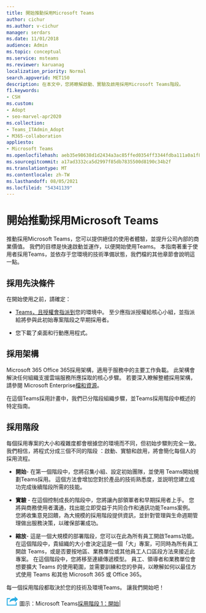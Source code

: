```yaml
---
title: 開始推動採用Microsoft Teams
author: cichur
ms.author: v-cichur
manager: serdars
ms.date: 11/01/2018
audience: Admin
ms.topic: conceptual
ms.service: msteams
ms.reviewer: karuanag
localization_priority: Normal
search.appverid: MET150
description: 在本文中，您將瞭解啟動、實驗及啟用採用Microsoft Teams階段。
f1.keywords:
- CSH
ms.custom:
- Adopt
- seo-marvel-apr2020
ms.collection:
- Teams_ITAdmin_Adopt
- M365-collaboration
appliesto:
- Microsoft Teams
ms.openlocfilehash: aeb35e98638d1d2434a3ac85ffed0354ff3344fdba111a0a1f8ca9a1291c7688
ms.sourcegitcommit: a17ad3332ca5d2997f85db7835500d8190c34b2f
ms.translationtype: MT
ms.contentlocale: zh-TW
ms.lasthandoff: 08/05/2021
ms.locfileid: "54341139"
---
```

# <a name="get-started-driving-adoption-of-microsoft-teams"></a>開始推動採用Microsoft Teams

推動採用Microsoft Teams，您可以提供絕佳的使用者體驗，並提升公司內部的商業價值。 我們的目標是快速啟動並運作，以便開始使用Teams。 本指南著重于使用者採用Teams，並依存于您環境的技術準備狀態，我們檔的其他章節會說明這一點。

## <a name="adoption-prerequisites"></a>採用先決條件

在開始使用之前，請確定：

- [Teams，](get-clients.md)[且授權會指派到](/office365/servicedescriptions/teams-service-description)您的環境中。 至少應指派授權給核心小組，並指派給將參與此初始專案階段之早期採用者。

- 您下載了桌面和行動應用程式。 

## <a name="adoption-framework"></a>採用架構

Microsoft 365 Office 365採用架構，適用于服務中的主要工作負載。 此架構會解決任何組織支援雲端服務所應採取的核心步驟。 若要深入瞭解整體採用架構，請參閱 Microsoft Enterprise[檔和資源](/microsoft-365/enterprise/)。 

在這個Teams採用計畫中，我們已分階段組織步驟，並Teams採用階段中概述的特定指南。 [](#adoption-phases)

## <a name="adoption-phases"></a>採用階段 

每個採用專案的大小和複雜度都會根據您的環境而不同，但初始步驟則完全一致。 我們相信，將程式分成三個不同的階段 ：啟動、實驗和啟用，將會簡化每個人的採用流程。  

- **開始**- 在第一個階段中，您將召集小組、設定初始團隊，並使用 Teams開始規劃Teams採用。 這個方法會增加您對於產品的技術熟悉度，並説明您建立成功完成後續階段所需的技能。 

- **實驗** - 在這個控制成長的階段中，您將讓內部領軍者和早期採用者上手。 您將與商務使用者溝通，找出能立即受益于共同合作和通訊功能Teams案例。 您將收集意見回饋，為大規模的採用階段提供資訊，並針對管理與生命週期管理做出服務決策，以確保部署成功。

- **縮放**- 這是一個大規模的部署階段，您可以在此為所有員工開啟Teams功能。 在這個階段中，貴組織的大小會決定這是一個「大」專案，可同時為所有員工開啟 Teams，或是否要按地區、業務單位或其他員工人口區段方法來接近此專案。 在這個階段中，您將移至連續傳遞模型。 員工、領導者和業務單位會想要擴大 Teams 的使用範圍，並需要訓練和您的參與，以瞭解如何以最佳方式使用 Teams 和其他 Microsoft 365 或 Office 365。

每一個採用階段都取決於您的技術及環境Teams。 讓我們開始吧！


![代表下一個步驟的 ](media/teams-adoption-next-icon.png) 圖示：Microsoft Teams[採用階段 1：開始](teams-adoption-phase1.md)|
